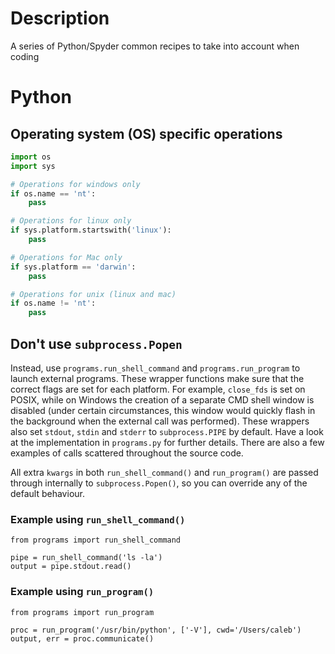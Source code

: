 # Description
A series of Python/Spyder common recipes to take into account when coding

# Python

## Operating system (OS) specific operations

```python
import os
import sys

# Operations for windows only
if os.name == 'nt':
    pass

# Operations for linux only
if sys.platform.startswith('linux'):
    pass

# Operations for Mac only
if sys.platform == 'darwin':
    pass

# Operations for unix (linux and mac)
if os.name != 'nt':
    pass

```

## Don't use `subprocess.Popen`

Instead, use `programs.run_shell_command` and `programs.run_program` to launch external programs.  These wrapper functions make sure that the correct flags are set for each platform. For example, `close_fds` is set on POSIX, while on Windows the creation of a separate CMD shell window is disabled (under certain circumstances, this window would quickly flash in the background when the external call was performed).  These wrappers also set `stdout`, `stdin` and `stderr` to `subprocess.PIPE` by default.  Have a look at the implementation in `programs.py` for further details.  There are also a few examples of calls scattered throughout the source code. 

All extra `kwargs` in both `run_shell_command()` and `run_program()` are passed through internally to `subprocess.Popen()`, so you can override any of the default behaviour.

### Example using `run_shell_command()`

```
from programs import run_shell_command

pipe = run_shell_command('ls -la')
output = pipe.stdout.read()
```

### Example using `run_program()`
```
from programs import run_program

proc = run_program('/usr/bin/python', ['-V'], cwd='/Users/caleb')
output, err = proc.communicate()
```